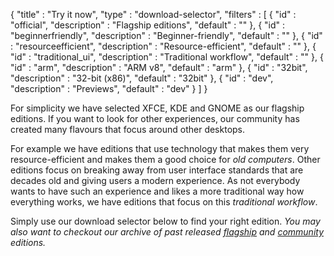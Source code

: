 {
  "title" : "Try it now",
  "type" : "download-selector",
  "filters" : [
  { "id" : "official", "description" : "Flagship editions", "default" : "" },
  { "id" : "beginnerfriendly", "description" : "Beginner-friendly", "default" : "" },
  { "id" : "resourceefficient", "description" : "Resource-efficient", "default" : "" },
  { "id" : "traditional_ui", "description" : "Traditional workflow", "default" : "" },
  { "id" : "arm", "description" : "ARM v8", "default" : "arm" },
  { "id" : "32bit", "description" : "32-bit (x86)", "default" : "32bit" },
  { "id" : "dev", "description" : "Previews", "default" : "dev" }
  ]
}

For simplicity we have selected XFCE, KDE and GNOME as our flagship editions. If you want to look for other experiences, our community has created many flavours that focus around other desktops.

For example we have editions that use technology that makes them very resource-efficient and makes them a good choice for *old computers*. Other editions focus on breaking away from user interface standards that are decades old and giving users a modern experience. As not everybody wants to have such an experience and likes a more traditional way how everything works, we have editions that focus on this *traditional workflow*.

Simply use our download selector below to find your right edition. *You may also want to checkout our archive of past released [flagship](https://osdn.net/projects/manjaro/storage) and [community](https://osdn.net/projects/manjaro-community/storage) editions.*
